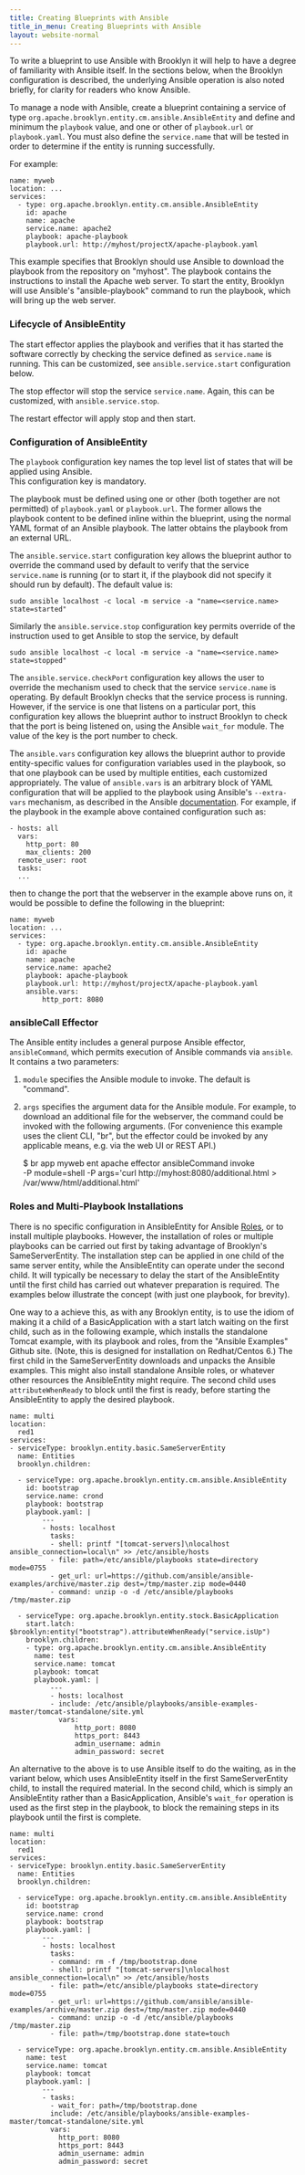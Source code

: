 ```yaml
---
title: Creating Blueprints with Ansible
title_in_menu: Creating Blueprints with Ansible
layout: website-normal
---
```


To write a blueprint to use Ansible with Brooklyn it will help to have a degree of familiarity with Ansible itself. In the 
sections below, when the Brooklyn configuration is described, the underlying Ansible operation is also noted briefly, for 
clarity for readers who know Ansible.

To manage a node with Ansible, create a blueprint containing a service of type `org.apache.brooklyn.entity.cm.ansible.AnsibleEntity`
and define and minimum the `playbook` value, and one or other of `playbook.url` or `playbook.yaml`. You must also define
the `service.name` that will be tested in order to determine if the entity is running successfully.

For example:

    name: myweb
    location: ...
    services:
      - type: org.apache.brooklyn.entity.cm.ansible.AnsibleEntity
        id: apache
        name: apache
        service.name: apache2
        playbook: apache-playbook
        playbook.url: http://myhost/projectX/apache-playbook.yaml

    
This example specifies that Brooklyn should use Ansible to download the playbook from the repository on
"myhost". The playbook contains the instructions to install the Apache web server. To start the 
entity, Brooklyn will use Ansible's "ansible-playbook" command to run the playbook, which will bring up the web server.


### Lifecycle of AnsibleEntity

The start effector applies the playbook and verifies that it has started the software correctly by checking the service
defined as `service.name` is running.  This can be customized, see `ansible.service.start` configuration below.

The stop effector will stop the service `service.name`.  Again, this can be customized, with `ansible.service.stop`. 

The restart effector will apply stop and then start.


### Configuration of AnsibleEntity

The `playbook` configuration key names the top level list of states that will be applied using Ansible.  
 This configuration key is mandatory.

The playbook must be defined using one or other (both together are not permitted) of  `playbook.yaml` or `playbook.url`.
The former allows the playbook content to be defined inline within the blueprint, using the normal YAML format of an 
Ansible playbook.  The latter obtains the playbook from an external URL.

The `ansible.service.start` configuration key allows the blueprint author to override the command used by default to 
verify that the service `service.name` is running (or to start it, if the playbook did not specify it should run by
default).  The default value is:

    sudo ansible localhost -c local -m service -a "name=<service.name> state=started"

Similarly the `ansible.service.stop` configuration key permits override of the instruction used to get Ansible to stop the
service, by default

    sudo ansible localhost -c local -m service -a "name=<service.name> state=stopped"

The `ansible.service.checkPort` configuration key allows the user to override the mechanism used to check that the 
service `service.name` is operating. By default Brooklyn checks that the service process is running. However, if the
 service is one that listens on a particular port, this configuration key allows the blueprint author to instruct
 Brooklyn to check that the port is being listened on, using the Ansible `wait_for` module. The value of the key is 
 the port number to check.

The `ansible.vars` configuration key allows the blueprint author to provide entity-specific values for configuration
variables used in the playbook, so that one playbook can be used by multiple entities, each customized appropriately.
The value of `ansible.vars` is an arbitrary block of YAML configuration that will be applied to the playbook using 
Ansible's `--extra-vars` mechanism, as described in the
Ansible [documentation](http://docs.ansible.com/ansible/playbooks_variables.html#passing-variables-on-the-command-line).
For example, if the playbook in the example above contained configuration such as:
 
    - hosts: all
      vars:
        http_port: 80
        max_clients: 200
      remote_user: root
      tasks:
      ...
 
 then to change the port that the webserver in the example above runs on, it would be possible to define the following 
 in the blueprint:
 
    name: myweb
    location: ...
    services:
      - type: org.apache.brooklyn.entity.cm.ansible.AnsibleEntity
        id: apache
        name: apache
        service.name: apache2
        playbook: apache-playbook
        playbook.url: http://myhost/projectX/apache-playbook.yaml
        ansible.vars:
            http_port: 8080


### ansibleCall Effector

The Ansible entity includes a general purpose Ansible effector, `ansibleCommand`, which permits execution of Ansible 
commands via `ansible`.  It contains a two parameters:
1. `module` specifies the Ansible module to invoke.  The default is "command".
2. `args` specifies the argument data for the Ansible module.  For example, to download an additional file for the 
webserver, the command could be invoked with the following arguments. (For convenience this
example uses the client CLI, "br", but the effector could be invoked by any applicable means, e.g. via the web UI 
or REST API.)

    $ br app myweb ent apache effector ansibleCommand invoke \
       -P module=shell -P args='curl http://myhost:8080/additional.html > /var/www/html/additional.html'

### Roles and Multi-Playbook Installations

There is no specific configuration in AnsibleEntity for Ansible [Roles](http://docs.ansible.com/ansible/playbooks_roles.html),
 or to install multiple playbooks. However, the installation of roles or multiple playbooks can be carried out first 
 by taking advantage of Brooklyn's SameServerEntity. The installation step can be applied in one child of the same server
 entity, while the AnsibleEntity can operate under the second child. It will typically be necessary to delay the start
 of the AnsibleEntity until the first child has carried out whatever preparation is required. The examples below
 illustrate the concept (with just one playbook, for brevity).
 
 One way to a achieve this, as with any Brooklyn entity, is to use the idiom of making it a child of a BasicApplication 
 with a start latch waiting on the first child, such as in the following example, which installs the standalone Tomcat example,
 with its playbook and roles, from the "Ansible Examples" Github site. 
 (Note, this is designed for installation on Redhat/Centos 6.)
 The first child in the SameServerEntity downloads
 and unpacks the Ansible examples. This might also install standalone Ansible roles, or whatever other resources the
 AnsibleEntity might require.  The second child uses `attributeWhenReady` to block until the first is ready, before 
 starting the AnsibleEntity to apply the desired playbook.
 

    name: multi
    location:
      red1
    services:
    - serviceType: brooklyn.entity.basic.SameServerEntity
      name: Entities
      brooklyn.children:
      
      - serviceType: org.apache.brooklyn.entity.cm.ansible.AnsibleEntity
        id: bootstrap
        service.name: crond
        playbook: bootstrap
        playbook.yaml: |
            ---
            - hosts: localhost
              tasks:
              - shell: printf "[tomcat-servers]\nlocalhost ansible_connection=local\n" >> /etc/ansible/hosts
              - file: path=/etc/ansible/playbooks state=directory mode=0755
              - get_url: url=https://github.com/ansible/ansible-examples/archive/master.zip dest=/tmp/master.zip mode=0440
              - command: unzip -o -d /etc/ansible/playbooks /tmp/master.zip
    
      - serviceType: org.apache.brooklyn.entity.stock.BasicApplication
        start.latch: $brooklyn:entity("bootstrap").attributeWhenReady("service.isUp")
        brooklyn.children:
        - type: org.apache.brooklyn.entity.cm.ansible.AnsibleEntity
          name: test
          service.name: tomcat
          playbook: tomcat
          playbook.yaml: |
              ---
              - hosts: localhost
              - include: /etc/ansible/playbooks/ansible-examples-master/tomcat-standalone/site.yml
                vars:
                    http_port: 8080
                    https_port: 8443
                    admin_username: admin
                    admin_password: secret

 
An alternative to the above is to use Ansible itself to do the waiting, as in the variant below, which uses AnsibleEntity
itself in the first SameServerEntity child, to install the required material.  In the second child, which is simply an
AnsibleEntity rather than a BasicApplication, Ansible's `wait_for` operation is used as the first step in the playbook, 
to block the remaining steps in its playbook until the first is complete.

    name: multi
    location:
      red1
    services:
    - serviceType: brooklyn.entity.basic.SameServerEntity
      name: Entities
      brooklyn.children:
      
      - serviceType: org.apache.brooklyn.entity.cm.ansible.AnsibleEntity
        id: bootstrap
        service.name: crond
        playbook: bootstrap
        playbook.yaml: |
            ---
            - hosts: localhost
              tasks:
              - command: rm -f /tmp/bootstrap.done
              - shell: printf "[tomcat-servers]\nlocalhost ansible_connection=local\n" >> /etc/ansible/hosts
              - file: path=/etc/ansible/playbooks state=directory mode=0755
              - get_url: url=https://github.com/ansible/ansible-examples/archive/master.zip dest=/tmp/master.zip mode=0440
              - command: unzip -o -d /etc/ansible/playbooks /tmp/master.zip
              - file: path=/tmp/bootstrap.done state=touch
    
      - serviceType: org.apache.brooklyn.entity.cm.ansible.AnsibleEntity
        name: test
        service.name: tomcat
        playbook: tomcat
        playbook.yaml: |
            ---
            - tasks:
              - wait_for: path=/tmp/bootstrap.done
              include: /etc/ansible/playbooks/ansible-examples-master/tomcat-standalone/site.yml
              vars:
                http_port: 8080
                https_port: 8443
                admin_username: admin
                admin_password: secret

